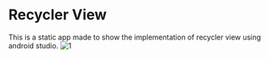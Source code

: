 # Recycler View
This is a static app made to show the implementation of recycler view using android studio.
![1](https://user-images.githubusercontent.com/68478902/176685056-e12f7d29-3e5b-42f0-b1c4-b6d0f00d2477.jpeg)
